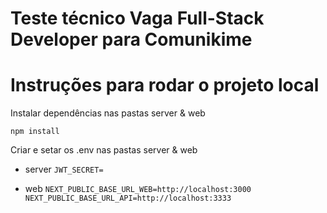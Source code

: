# Teste técnico Vaga Full-Stack Developer para Comunikime

# Instruções para rodar o projeto local

Instalar dependências nas pastas server & web

`` npm install ``


Criar e setar os .env nas pastas server & web

* server 
`` JWT_SECRET= ``

* web
`` NEXT_PUBLIC_BASE_URL_WEB=http://localhost:3000
NEXT_PUBLIC_BASE_URL_API=http://localhost:3333 ``